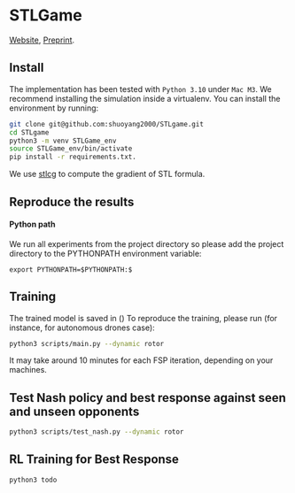 # STLGame
[Website](https://sites.google.com/view/stlgame), [Preprint](https://arxiv.org/pdf/2412.01656).

## Install
The implementation has been tested with `Python 3.10` under `Mac M3`. We recommend installing the simulation inside a virtualenv. You can install the environment by running:

```bash
git clone git@github.com:shuoyang2000/STLgame.git
cd STLgame
python3 -m venv STLGame_env
source STLGame_env/bin/activate
pip install -r requirements.txt.
```
We use [stlcg](https://github.com/StanfordASL/stlcg) to compute the gradient of STL formula.

## Reproduce the results

#### Python path
We run all experiments from the project directory so please add the project directory to the PYTHONPATH environment variable:
```
export PYTHONPATH=$PYTHONPATH:$
```

## Training

The trained model is saved in ()
To reproduce the training, please run (for instance, for autonomous drones case):
```bash
python3 scripts/main.py --dynamic rotor
```

It may take around 10 minutes for each FSP iteration, depending on your machines.

## Test Nash policy and best response against seen and unseen opponents

```bash
python3 scripts/test_nash.py --dynamic rotor
```

## RL Training for Best Response
```bash
python3 todo
```

<!-- ## Citation and Contact
If you find this work useful, please consider citing:

```
@article{yang2024STLGame,
  title={STLGame: Signal Temporal Logic Games in Adversarial Multi-Agent Systems},
  author={Shuo Yang, Hongrui Zheng, Cristian-Ioan Vasile, George J. Pappas, Rahul Mangharam},
  journal={arXiv preprint},
  year={2024}
}
```

If you have any question on this repo, please feel free to contact the author Shuo Yang (yangs1 at seas dot upenn dot edu) or raise an issue. -->
